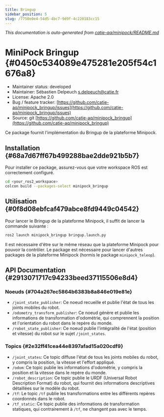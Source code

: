 ```yaml
---
title: Bringup
sidebar_position: 5
slug: /7750e0e4-54d5-4bc7-9d9f-4c220183cc15
---
```




_This documentation is auto-generated from_ [_catie-aq/minipock/README.md_](https://github.com/catie-aq/minipock)


# MiniPock Bringup {#0450c534089e475281e205f54c1676a8}

- Maintainer status: developed
- Maintainer: Sébastien Delpeuch [s.delpeuch@catie.fr](mailto:s.delpeuch@catie.fr)
- License: Apache 2.0
- Bug / feature tracker: [https://github.com/catie-aq/minipock_bringup/issues](https://github.com/catie-aq/minipock_bringup/issues)
- Source: git [https://github.com/catie-aq/minipock_bringup](https://github.com/catie-aq/minipock_bringup)

Ce package fournit l'implémentation du Bringup de la plateforme Minipock.


## Installation {#68a7d67ff67b499288bae2dde921b5b7}


Pour installer ce package, assurez-vous que votre workspace ROS est correctement configuré.


```bash
cd <your_ros2_workspace>
colcon build --packages-select minipock_bringup
```


## Utilisation {#0f8d08ebfcaf479abce8fd9449c04542}


Pour lancer le Bringup de la plateforme Minipock, il suffit de lancer la commande suivante :


```bash
ros2 launch minipock_bringup bringup.launch.py
```


Il est nécessaire d'être sur le même réseau que la plateforme Minipock pour pouvoir la contrôler. Le package est nécessaire pour lancer d'autres packages de la plateforme Minipock (hormis le package `minipock_teleop`).


## API Documentation {#2913071717c94233beed37115506e8d4}


### Noeuds {#704a267ec5864b6383b8a846e019e81e}

- `/joint_state_publisher`: Ce noeud recueille et publie l'état de tous les joints mobiles du robot.
- `/odometry_transform_publisher`: Ce noeud génère et publie les informations de transformation d'odométrie, qui comprennent la position et l'orientation du robot dans le repère du monde.
- `/robot_state_publisher`: Ce noeud publie l'intégralité de l'état (position et vitesse) du robot sur le sujet `/joint_states`.

### Topics {#2e32ff41cea44e8397afad15a020cdf9}

- `/joint_states`: Ce topic diffuse l'état de tous les joints mobiles du robot, y compris la position, la vitesse et l'effort appliqué.
- `/odom`: Ce topic publie les informations d'odométrie, y compris la position et la vitesse dans le repère du monde.
- `/robot_description`: Ce topic publie le URDF (Universal Robot Description Format) du robot, qui fournit des informations descriptives détaillées sur le modèle du robot.
- `/tf`: Le topic `/tf` publie les transformations entre les différents repères coordonnés dans le robot.
- `/tf_static`: Ce topic publie des informations de transformation statiques, qui contrairement à `/tf`, ne changent pas avec le temps.

